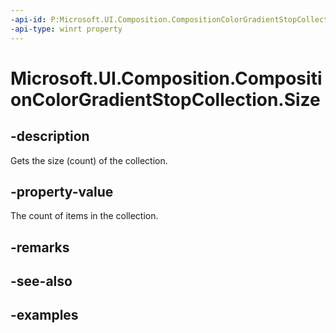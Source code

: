 ```yaml
---
-api-id: P:Microsoft.UI.Composition.CompositionColorGradientStopCollection.Size
-api-type: winrt property
---
```


<!-- Property syntax.
public uint Size { get; }
-->

# Microsoft.UI.Composition.CompositionColorGradientStopCollection.Size

## -description

Gets the size (count) of the collection.

## -property-value

The count of items in the collection.

## -remarks

## -see-also

## -examples

